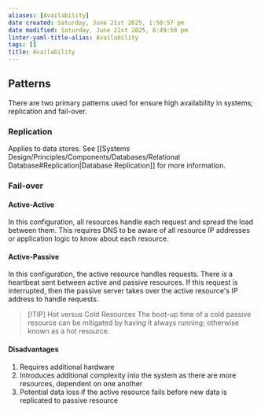 ```yaml
---
aliases: [Availability]
date created: Saturday, June 21st 2025, 1:50:57 pm
date modified: Saturday, June 21st 2025, 8:49:50 pm
linter-yaml-title-alias: Availability
tags: []
title: Availability
---
```


## Patterns

There are two primary patterns used for ensure high availability in systems; replication and fail-over.

### Replication

Applies to data stores. See [[Systems Design/Principles/Components/Databases/Relational Database#Replication|Database Replication]] for more information.

### Fail-over

#### Active-Active

In this configuration, all resources handle each request and spread the load between them. This requires DNS to be aware of all resource IP addresses or application logic to know about each resource.

#### Active-Passive

In this configuration, the active resource handles requests. There is a heartbeat sent between active and passive resources. If this request is interrupted, then the passive server takes over the active resource's IP address to handle requests.

> [!TIP] Hot versus Cold Resources
> The boot-up time of a cold passive resource can be mitigated by having it always running; otherwise known as a hot resource.

#### Disadvantages

1. Requires additional hardware
2. Introduces additional complexity into the system as there are more resources, dependent on one another
3. Potential data loss if the active resource fails before new data is replicated to passive resource

